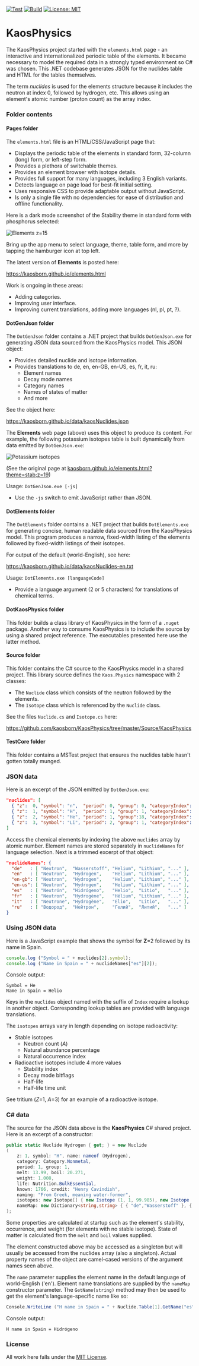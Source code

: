 ﻿[![Test](https://github.com/kaosborn/KaosPhysics/workflows/test/badge.svg)](https://github.com/kaosborn/KaosPhysics/blob/master/.github/workflows/test.yml)
[![Build](https://github.com/kaosborn/KaosPhysics/workflows/build/badge.svg)](https://github.com/kaosborn/KaosPhysics/blob/master/.github/workflows/build.yml)
[![License: MIT](https://img.shields.io/badge/License-MIT-yellow.svg)](https://github.com/kaosborn/KaosPhysics/blob/master/LICENSE)

# KaosPhysics

The KaosPhysics project started with the `elements.html` page - an
interactive and internationalized periodic table of the elements.
It became necessary to model the required data in a strongly typed environment so C# was chosen.
This .NET codebase generates JSON for the nuclides table and HTML for the tables themselves.

The term *nuclides* is used for the elements structure because it includes the neutron at index 0, followed by hydrogen, etc.
This allows using an element's atomic number (proton count) as the array index.

### Folder contents

#### Pages folder

The `elements.html` file is an HTML/CSS/JavaScript page that:

* Displays the periodic table of the elements in standard form, 32-column (long) form, or left-step form.
* Provides a plethora of switchable themes.
* Provides an element browser with isotope details.
* Provides full support for many languages, including 3 English variants.
* Detects language on page load for best-fit initial setting.
* Uses responsive CSS to provide adaptable output without JavaScript.
* Is only a single file with no dependencies for ease of distribution and offline functionality.

Here is a dark mode screenshot of the Stability theme in standard form with phosphorus selected:

![Elements z=15](Images/elements-z015-stan-stab-en.png)

Bring up the app menu to select language, theme, table form, and more
by tapping the hamburger icon at top left.

The latest version of **Elements** is posted here:

https://kaosborn.github.io/elements.html

Work is ongoing in these areas:

* Adding categories.
* Improving user interface.
* Improving current translations, adding more languages (nl, pl, pt, ?).

#### DotGenJson folder

The `DotGenJson` folder contains a .NET project that builds `DotGenJson.exe`
for generating JSON data sourced from the KaosPhysics model.
This JSON object:

* Provides detailed nuclide and isotope information.
* Provides translations to de, en, en-GB, en-US, es, fr, it, ru:
  * Element names
  * Decay mode names
  * Category names
  * Names of states of matter
  * And more

See the object here:

https://kaosborn.github.io/data/kaosNuclides.json

The **Elements** web page (above) uses this object to produce its content.
For example,
the following potassium isotopes table is built dynamically from data emitted by `DotGenJson.exe`:

![Potassium isotopes](Images/element-19-isotopes.png?raw=true)

(See the original page at [kaosborn.github.io/elements.html?theme=stab;z=19](https://kaosborn.github.io/elements.html?theme=stab;z=19))

Usage: `DotGenJson.exe [-js]`

* Use the `-js` switch to emit JavaScript rather than JSON.

#### DotElements folder

The `DotElements` folder contains a .NET project that builds `DotElements.exe`
for generating concise, human readable data sourced from the KaosPhysics model.
This program produces a narrow, fixed-width listing of the elements
followed by fixed-width listings of their isotopes.

For output of the default (world-English), see here:

https://kaosborn.github.io/data/kaosNuclides-en.txt

Usage: `DotElements.exe [languageCode]`

* Provide a language argument (2 or 5 characters) for translations of chemical terms.

#### DotKaosPhysics folder

This folder builds a class library of KaosPhysics in the form of a `.nuget` package.
Another way to consume KaosPhysics is to include the source by using a shared project reference.
The executables presented here use the latter method.

#### Source folder

This folder contains the C# source to the KaosPhysics model in a shared project.
This library source defines the `Kaos.Physics` namespace with 2 classes:

* The `Nuclide` class which consists of the neutron followed by the elements.
* The `Isotope` class which is referenced by the `Nuclide` class.

See the files `Nuclide.cs` and `Isotope.cs` here:

https://github.com/kaosborn/KaosPhysics/tree/master/Source/KaosPhysics

#### TestCore folder

This folder contains a MSTest project that ensures the nuclides table hasn't gotten totally munged.

### JSON data

Here is an excerpt of the JSON emitted by `DotGenJson.exe`:

```json
"nuclides": [
  { "z":  0, "symbol": "n",  "period": 0, "group": 0, "categoryIndex": 7, "block": " ", "occurrenceIndex": 1, "lifeIndex": 0, "discoveryYear": 1932, "discoveryIndex": 4, "stateIndex": 0, "melt":     null, "boil":     null, "weight":   1.000, "stableCount": 0, "stabilityIndex": 4, "isotopes": [{"z":0,"a":1,"abundance":0,"occurrenceIndex":1,"stabilityIndex":4,"decayFlags":4,"halflife":610.1,"timeUnit":"s"}] },
  { "z":  1, "symbol": "H",  "period": 1, "group": 1, "categoryIndex": 7, "block": "s", "occurrenceIndex": 3, "lifeIndex": 1, "discoveryYear": 1766, "discoveryIndex": 1, "stateIndex": 3, "melt":   13.990, "boil":   20.271, "weight":   1.008, "stableCount": 2, "stabilityIndex": 0, "isotopes": [{"z":1,"a":1,"abundance":99.985,"occurrenceIndex":3}, {"z":1,"a":2,"abundance":0.015,"occurrenceIndex":3}, {"z":1,"a":3,"abundance":0,"occurrenceIndex":1,"stabilityIndex":3,"decayFlags":4,"halflife":12.32,"timeUnit":"y"}] },
  { "z":  2, "symbol": "He", "period": 1, "group":18, "categoryIndex": 9, "block": "s", "occurrenceIndex": 3, "lifeIndex": 0, "discoveryYear": 1868, "discoveryIndex": 2, "stateIndex": 3, "melt":    0.950, "boil":    4.222, "weight":   4.003, "stableCount": 2, "stabilityIndex": 0, "isotopes": [{"z":2,"a":3,"abundance":0.0002,"occurrenceIndex":3}, {"z":2,"a":4,"abundance":99.9998,"occurrenceIndex":3}] },
  { "z":  3, "symbol": "Li", "period": 2, "group": 1, "categoryIndex": 0, "block": "s", "occurrenceIndex": 3, "lifeIndex": 2, "discoveryYear": 1817, "discoveryIndex": 2, "stateIndex": 1, "melt":  453.650, "boil": 1603.000, "weight":   6.940, "stableCount": 2, "stabilityIndex": 0, "isotopes": [{"z":3,"a":6,"abundance":7.59,"occurrenceIndex":3}, {"z":3,"a":7,"abundance":92.41,"occurrenceIndex":3}] }
]
```

Access the chemical elements by indexing the above `nuclides` array by atomic number.
Element names are stored separately in `nuclideNames` for language selection.
Next is a trimmed excerpt of that object:

```json
"nuclideNames": {
  "de"   : [ "Neutron",  "Wasserstoff", "Helium", "Lithium", "..." ],
  "en"   : [ "Neutron",  "Hydrogen",    "Helium", "Lithium", "..." ],
  "en-gb": [ "Neutron",  "Hydrogen",    "Helium", "Lithium", "..." ],
  "en-us": [ "Neutron",  "Hydrogen",    "Helium", "Lithium", "..." ],
  "es"   : [ "Neutrón",  "Hidrógeno",   "Helio",  "Litio",   "..." ],
  "fr"   : [ "Neutron",  "Hydrogène",   "Hélium", "Lithium", "..." ],
  "it"   : [ "Neutrone", "Hydrogène",   "Elio",   "Litio",   "..." ],
  "ru"   : [ "Водород",  "Нейтрон",     "Гелий",  "Литий",   "..." ]
}
```

### Using JSON data

Here is a JavaScript example that shows the symbol for **Z**=2 followed by its name in Spain.

```js
console.log ("Symbol = " + nuclides[2].symbol);
console.log ("Name in Spain = " + nuclideNames["es"][2]);
```

Console output:

```
Symbol = He
Name in Spain = Helio
```

Keys in the `nuclides` object named with the suffix of `Index` require a lookup in another object.
Corresponding lookup tables are provided with language translations.

The `isotopes` arrays vary in length depending on isotope radioactivity:

* Stable isotopes
  * Neutron count (*A*)
  * Natural abundance percentage
  * Natural occurrence index
* Radioactive isotopes include 4 more values
  * Stability index
  * Decay mode bitflags
  * Half-life
  * Half-life time unit

See tritium (*Z*=1, *A*=3) for an example of a radioactive isotope.

### C# data

The source for the JSON data above is the **KaosPhysics** C# shared project.
Here is an excerpt of a constructor:

```cs
public static Nuclide Hydrogen { get; } = new Nuclide
(
    z: 1, symbol: "H", name: nameof (Hydrogen),
    category: Category.Nonmetal,
    period: 1, group: 1,
    melt: 13.99, boil: 20.271,
    weight: 1.008,
    life: Nutrition.BulkEssential,
    known: 1766, credit: "Henry Cavindish",
    naming: "From Greek, meaning water-former",
    isotopes: new Isotope[] { new Isotope (1, 1, 99.985), new Isotope (1, 2, 0.015), new Isotope (1, 3, 0.0, Decay.BetaMinus, 12.32, 'y') },
    nameMap: new Dictionary<string,string> { { "de","Wasserstoff" }, { "es","Hidrógeno" }, { "fr","Hydrogène" }, { "it","Hydrogène" }, { "ru","Нейтрон" } }
);
```

Some properties are calculated at startup
such as the element's stability, occurrence, and weight (for elements with no stable isotope).
State of matter is calculated from the `melt` and `boil` values supplied.

The element constructed above may be accessed as a singleton
but will usually be accessed from the nuclides array (also a singleton).
Actual property names of the object are camel-cased versions of the argument names seen above.

The `name` parameter supplies the element name in the default language of world-English ('en').
Element name translations are supplied by the `nameMap` constructor parameter.
The `GetName(string)` method may then be used to get the element's language-specific name like so:

```cs
Console.WriteLine ("H name in Spain = " + Nuclide.Table[1].GetName("es"));
```

Console output:

```
H name in Spain = Hidrógeno
```

### License

All work here falls under the [MIT License](/LICENSE).